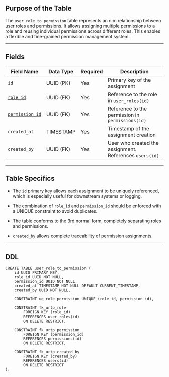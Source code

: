 ## Purpose of the Table

The `user_role_to_permission` table represents an n:m relationship between user roles and permissions. It allows assigning multiple permissions to a role and reusing individual permissions across different roles. This enables a flexible and fine-grained permission management system.

---

## Fields

| Field Name                                   | Data Type | Required | Description                                             |
| -------------------------------------------- | --------- | -------- | ------------------------------------------------------- |
| `id`                                         | UUID (PK) | Yes      | Primary key of the assignment                           |
| [`role_id`](Table%20-%20user_roles.md)       | UUID (FK) | Yes      | Reference to the role in `user_roles(id)`               |
| [`permission_id`](Table%20-%20user_roles.md) | UUID (FK) | Yes      | Reference to the permission in `permissions(id)`        |
| `created_at`                                 | TIMESTAMP | Yes      | Timestamp of the assignment creation                    |
| `created_by`                                 | UUID (FK) | Yes      | User who created the assignment. References `users(id)` |

---

## Table Specifics

- The `id` primary key allows each assignment to be uniquely referenced, which is especially useful for downstream systems or logging.
    
- The combination of `role_id` and `permission_id` should be enforced with a UNIQUE constraint to avoid duplicates.
    
- The table conforms to the 3rd normal form, completely separating roles and permissions.
    
- `created_by` allows complete traceability of permission assignments.
    

---

## DDL

```
CREATE TABLE user_role_to_permission (
    id UUID PRIMARY KEY,
    role_id UUID NOT NULL,
    permission_id UUID NOT NULL,
    created_at TIMESTAMP NOT NULL DEFAULT CURRENT_TIMESTAMP,
    created_by UUID NOT NULL,

    CONSTRAINT uq_role_permission UNIQUE (role_id, permission_id),

    CONSTRAINT fk_urtp_role
        FOREIGN KEY (role_id)
        REFERENCES user_roles(id)
        ON DELETE RESTRICT,

    CONSTRAINT fk_urtp_permission
        FOREIGN KEY (permission_id)
        REFERENCES permissions(id)
        ON DELETE RESTRICT,

    CONSTRAINT fk_urtp_created_by
        FOREIGN KEY (created_by)
        REFERENCES users(id)
        ON DELETE RESTRICT
);
```